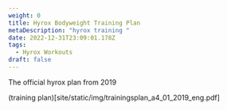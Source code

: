 ```yaml
---
weight: 0
title: Hyrox Bodyweight Training Plan
metaDescription: "hyrox training "
date: 2022-12-31T23:09:01.178Z
tags:
  - Hyrox Workouts
draft: false
---
```



The official hyrox plan from 2019

(training plan)[site/static/img/trainingsplan_a4_01_2019_eng.pdf]